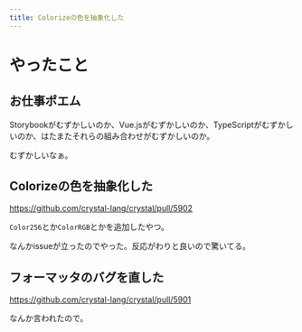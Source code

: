 ```yaml
---
title: Colorizeの色を抽象化した
---
```


# やったこと

## お仕事ポエム

Storybookがむずかしいのか、Vue.jsがむずかしいのか、TypeScriptがむずかしいのか、はたまたそれらの組み合わせがむずかしいのか。

むずかしいなぁ。

## Colorizeの色を抽象化した

https://github.com/crystal-lang/crystal/pull/5902

`Color256`とか`ColorRGB`とかを追加したやつ。

なんかissueが立ったのでやった。反応がわりと良いので驚いてる。

## フォーマッタのバグを直した

https://github.com/crystal-lang/crystal/pull/5901

なんか言われたので。
